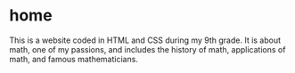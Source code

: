 # home
This is a website coded in HTML and CSS during my 9th grade. It is about math, one of my passions, and includes the history of math, applications of math, and famous mathematicians. 
